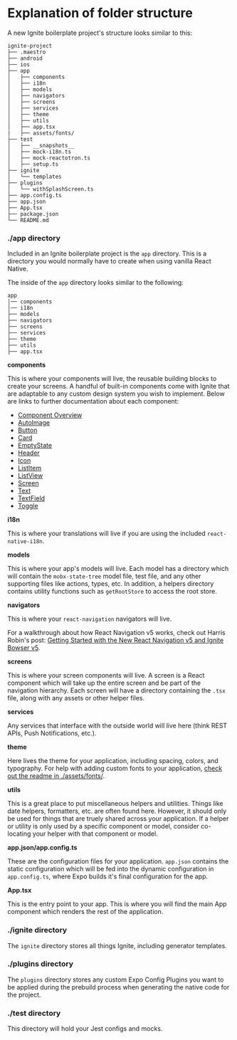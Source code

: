 # Explanation of folder structure

A new Ignite boilerplate project's structure looks similar to this:

```
ignite-project
├── .maestro
├── android
├── ios
├── app
│   ├── components
│   ├── i18n
│   ├── models
│   ├── navigators
│   ├── screens
│   ├── services
│   ├── theme
│   ├── utils
│   ├── app.tsx
|   ├── assets/fonts/
├── test
│   ├── __snapshots__
│   ├── mock-i18n.ts
│   ├── mock-reactotron.ts
│   ├── setup.ts
├── ignite
│   └── templates
├── plugins
│   └── withSplashScreen.ts
├── app.config.ts
├── app.json
├── App.tsx
├── package.json
└── README.md
```

### ./app directory

Included in an Ignite boilerplate project is the `app` directory. This is a directory you would normally have to create when using vanilla React Native.

The inside of the `app` directory looks similar to the following:

```
app
│── components
│── i18n
├── models
├── navigators
├── screens
├── services
├── theme
├── utils
├── app.tsx
```

**components**

This is where your components will live, the reusable building blocks to create your screens. A handful of built-in components come with Ignite that are adaptable to any custom design system you wish to implement. Below are links to further documentation about each component:

- [Component Overview](../boilerplate/components/Components.md)
- [AutoImage](../boilerplate/components/AutoImage.md)
- [Button](../boilerplate/components/Button.md)
- [Card](../boilerplate/components/Card.md)
- [EmptyState](../boilerplate/components/EmptyState.md)
- [Header](../boilerplate/components/Header.md)
- [Icon](../boilerplate/components/Icon.md)
- [ListItem](../boilerplate/components/ListItem.md)
- [ListView](../boilerplate/components/ListView.md)
- [Screen](../boilerplate/components/Screen.md)
- [Text](../boilerplate/components/Text.md)
- [TextField](../boilerplate/components/TextField.md)
- [Toggle](../boilerplate/components/Toggle.md)

**i18n**

This is where your translations will live if you are using the included `react-native-i18n`.

**models**

This is where your app's models will live. Each model has a directory which will contain the `mobx-state-tree` model file, test file, and any other supporting files like actions, types, etc. In addition, a helpers directory contains utility functions such as `getRootStore` to access the root store.

**navigators**

This is where your `react-navigation` navigators will live.

For a walkthrough about how React Navigation v5 works, check out Harris Robin's post: [Getting Started with the New React Navigation v5 and Ignite Bowser v5](https://shift.infinite.red/getting-started-with-the-new-react-navigation-v5-and-ignite-bowser-v5-31fb4a57f2b9).

**screens**

This is where your screen components will live. A screen is a React component which will take up the entire screen and be part of the navigation hierarchy. Each screen will have a directory containing the `.tsx` file, along with any assets or other helper files.

**services**

Any services that interface with the outside world will live here (think REST APIs, Push Notifications, etc.).

**theme**

Here lives the theme for your application, including spacing, colors, and typography. For help with adding custom fonts to your application, [check out the readme in ./assets/fonts/](https://github.com/infinitered/ignite/blob/master/boilerplate/assets/fonts/custom-fonts.md).

**utils**

This is a great place to put miscellaneous helpers and utilities. Things like date helpers, formatters, etc. are often found here. However, it should only be used for things that are truely shared across your application. If a helper or utility is only used by a specific component or model, consider co-locating your helper with that component or model.

**app.json/app.config.ts**

These are the configuration files for your application. `app.json` contains the static configuration which will be fed into the dynamic configuration in `app.config.ts`, where Expo builds it's final configuration for the app.

**App.tsx**

This is the entry point to your app. This is where you will find the main App component which renders the rest of the application.

### ./ignite directory

The `ignite` directory stores all things Ignite, including generator templates.

### ./plugins directory

The `plugins` directory stores any custom Expo Config Plugins you want to be applied during the prebuild process when generating the native code for the project.

### ./test directory

This directory will hold your Jest configs and mocks.
